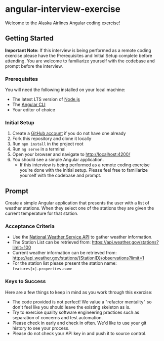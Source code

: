 # angular-interview-exercise

Welcome to the Alaska Airlines Angular coding exercise!

## Getting Started

**Important Note:** If this interview is being performed as a remote coding exercise please have the Prerequisites and Initial Setup complete before attending. You are welcome to familiarize yourself with the codebase and prompt before the interview.

### Prerequisites

You will need the following installed on your local machine:

* The latest LTS version of [Node.js](https://nodejs.org/en/)
* The [Angular CLI](https://angular.io/cli)
* Your editor of choice

### Initial Setup

1. Create a [GitHub account](https://github.com/) if you do not have one already
2. Fork this repository and clone it locally
3. Run `npm install` in the project root
4. Run `ng serve` in a terminal
5. Open your browser and navigate to [http://localhost:4200/](http://localhost:4200/)
6. You should see a simple Angular application.
    * If this interview is being performed as a remote coding exercise you're done with the initial setup. Please feel free to familiarize yourself with the codebase and prompt.

## Prompt

Create a simple Angular application that presents the user with a list of weather stations. When they select one of the stations they are given the current temperature for that station.

### Acceptance Criteria

* Use the [National Weather Service API](https://www.weather.gov/documentation/services-web-api#/default/station_observation_list) to gather weather information.
* The Station List can be retrieved from: https://api.weather.gov/stations?limit=100
* Current weather information can be retrieved from: https://api.weather.gov/stations/{StationID}/observations?limit=1
* For the station list please present the station name: `features[x].properties.name`

### Keys to Success

Here are a few things to keep in mind as you work through this exercise:

* The code provided is not perfect! We value a "refactor mentality" so don't feel like you should leave the existing skeleton as is.
* Try to exercise quality software engineering practices such as separation of concerns and test automation.
* Please check in early and check in often. We'd like to use your git history to see your process.
* Please do not check your API key in and push it to source control.

